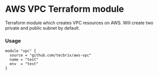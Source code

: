 # AWS VPC Terraform module

Terraform module which creates VPC resources on AWS. Will create two private and public subnet by default.

### Usage
```
module "vpc" {
  source = "github.com/tecbrix/aws-vpc"
  name = "test"
  env  = "test"
}
```
